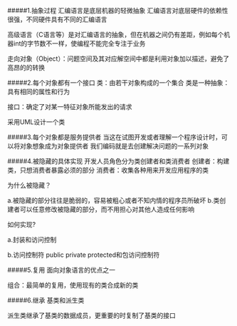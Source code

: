 #####1.抽象过程
汇编语言是底层机器的轻微抽象
汇编语言对底层硬件的依赖性很强，不同硬件具有不同的汇编语言

高级语言（C语言等）是对汇编语言的抽象，但在机器之间仍有差距，例如每个机器int的字节数不一样，使编程不能完全专注于业务

走向对象（Object）：问题空间及其对应解空间中都是利用对象加以描述，避免了高昂的的转换


#####2.每个对象都有一个接口
类：由若干对象构成的一个集合
类是一种抽象：具有相同的属性和行为

接口：确定了对某一特征对象所能发出的请求

采用UML设计一个类



#####3.每个对象都是服务提供者
当这在试图开发或者理解一个程序设计时，可以将对象想象成为对象提供者
我们编码就是去创建解决问题的一系列对象




#####4.被隐藏的具体实现
开发人员角色分为类创建者和类消费者
创建者：构建类，只想消费者暴露必须的部分
消费者：收集各种用来开发应用程序的类

为什么被隐藏？

a.被隐藏的部分往往是脆弱的，容易被粗心或者不知内情的程序员所破坏
b.类创建者可以任意修改被隐藏的部分，而不用担心对其他人造成任何影响

如何实现?

a.封装和访问控制

b.访问控制符 public private protected和包访问控制符



#####5.复用
面向对象语言的优点之一


组合：最简单的复用，使用现有的类合成新的类


#####6.继承
基类和派生类

派生类继承了基类的数据成员，更重要的时复制了基类的接口

